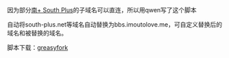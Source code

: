 因为部分[南+ South Plus](south-plus.net)的子域名可以直连，所以用qwen写了这个脚本

自动将south-plus.net等域名自动替换为bbs.imoutolove.me，可自定义替换后的域名和被替换的域名。

<p align="left">脚本下载：<a href="https://greasyfork.org/zh-CN/scripts/543999-south-plus%E5%9F%9F%E5%90%8D%E8%87%AA%E5%8A%A8%E6%9B%BF%E6%8D%A2-v2-0">greasyfork</a></p>
